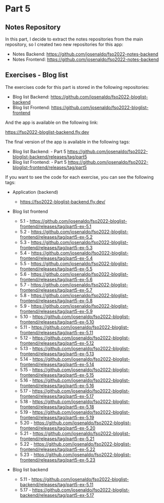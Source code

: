 # Part 5

## Notes Repository

In this part, I decide to extract the notes repositories from the main repository, so I created two new repositories for this app:

- Notes Backend: <https://github.com/josenaldo/fso2022-notes-backend>
- Notes Frontend: <https://github.com/josenaldo/fso2022-notes-backend>

## Exercises - Blog list

The exercises code for this part is stored in the following repositories:

- Blog list Backend: <https://github.com/josenaldo/fso2022-bloglist-backend>
- Blog list Frontend: <https://github.com/josenaldo/fso2022-bloglist-frontend>

And the app is available on the following link:

<https://fso2022-bloglist-backend.fly.dev>

The final version of the app is available in the following tags:

- Blog list Backend: - Part 5 <https://github.com/josenaldo/fso2022-bloglist-backend/releases/tag/part5>
- Blog list Frontend: - Part 5 <https://github.com/josenaldo/fso2022-bloglist-frontend/releases/tag/part5>

If you want to see the code for each exercise, you can see the following tags:

- Application (backend)
  - <https://fso2022-bloglist-backend.fly.dev/>

- Blog list frontend
  - 5.1 - <https://github.com/josenaldo/fso2022-bloglist-frontend/releases/tag/part5-ex-5.1>
  - 5.2 - <https://github.com/josenaldo/fso2022-bloglist-frontend/releases/tag/part5-ex-5.2>
  - 5.3 - <https://github.com/josenaldo/fso2022-bloglist-frontend/releases/tag/part5-ex-5.3>
  - 5.4 - <https://github.com/josenaldo/fso2022-bloglist-frontend/releases/tag/part5-ex-5.4>
  - 5.5 - <https://github.com/josenaldo/fso2022-bloglist-frontend/releases/tag/part5-ex-5.5>
  - 5.6 - <https://github.com/josenaldo/fso2022-bloglist-frontend/releases/tag/part5-ex-5.6>
  - 5.7 - <https://github.com/josenaldo/fso2022-bloglist-frontend/releases/tag/part5-ex-5.7>
  - 5.8 - <https://github.com/josenaldo/fso2022-bloglist-frontend/releases/tag/part5-ex-5.8>
  - 5.9 - <https://github.com/josenaldo/fso2022-bloglist-frontend/releases/tag/part5-ex-5.9>
  - 5.10 - <https://github.com/josenaldo/fso2022-bloglist-frontend/releases/tag/part5-ex-5.10>
  - 5.11 - <https://github.com/josenaldo/fso2022-bloglist-frontend/releases/tag/part5-ex-5.11>
  - 5.12 - <https://github.com/josenaldo/fso2022-bloglist-frontend/releases/tag/part5-ex-5.12>
  - 5.13 - <https://github.com/josenaldo/fso2022-bloglist-frontend/releases/tag/part5-ex-5.13>
  - 5.14 - <https://github.com/josenaldo/fso2022-bloglist-frontend/releases/tag/part5-ex-5.14>
  - 5.15 - <https://github.com/josenaldo/fso2022-bloglist-frontend/releases/tag/part5-ex-5.15>
  - 5.16 - <https://github.com/josenaldo/fso2022-bloglist-frontend/releases/tag/part5-ex-5.16>
  - 5.17 - <https://github.com/josenaldo/fso2022-bloglist-frontend/releases/tag/part5-ex-5.17>
  - 5.18 - <https://github.com/josenaldo/fso2022-bloglist-frontend/releases/tag/part5-ex-5.18>
  - 5.19 - <https://github.com/josenaldo/fso2022-bloglist-frontend/releases/tag/part5-ex-5.19>
  - 5.20 - <https://github.com/josenaldo/fso2022-bloglist-frontend/releases/tag/part5-ex-5.20>
  - 5.21 - <https://github.com/josenaldo/fso2022-bloglist-frontend/releases/tag/part5-ex-5.21>
  - 5.22 - <https://github.com/josenaldo/fso2022-bloglist-frontend/releases/tag/part5-ex-5.22>
  - 5.23 - <https://github.com/josenaldo/fso2022-bloglist-frontend/releases/tag/part5-ex-5.23>

- Blog list backend
  - 5.11 - <https://github.com/josenaldo/fso2022-bloglist-backend/releases/tag/part5-ex-5.11>
  - 5.17 - <https://github.com/josenaldo/fso2022-bloglist-backend/releases/tag/part5-ex-5.17>
